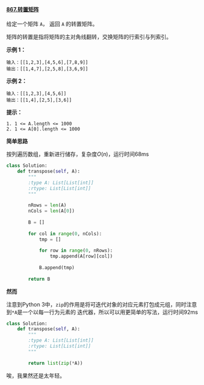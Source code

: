 #### [867.转置矩阵](https://leetcode-cn.com/problems/transpose-matrix/)

给定一个矩阵 `A`， 返回 `A` 的转置矩阵。

矩阵的转置是指将矩阵的主对角线翻转，交换矩阵的行索引与列索引。

 

**示例 1：**

```
输入：[[1,2,3],[4,5,6],[7,8,9]]
输出：[[1,4,7],[2,5,8],[3,6,9]]
```

**示例 2：**

```
输入：[[1,2,3],[4,5,6]]
输出：[[1,4],[2,5],[3,6]]
```

 

**提示：**

```
1. 1 <= A.length <= 1000
2. 1 <= A[0].length <= 1000
```

**简单思路**

按列遍历数组，重新进行储存，复杂度$O(n)$，运行时间68ms

```python
class Solution:
    def transpose(self, A):
        """
        :type A: List[List[int]]
        :rtype: List[List[int]]
        """
        
        nRows = len(A)
        nCols = len(A[0])
        
        B = []
        
        for col in range(0, nCols):
            tmp = []
            
            for row in range(0, nRows):
                tmp.append(A[row][col])
            
            B.append(tmp)
        
        return B
```

**然而**

注意到Python 3中，```zip```的作用是将可迭代对象的对应元素打包成元组，同时注意到```*A```是一个以每一行为元素的 迭代器，所以可以用更简单的写法，运行时间92ms

```python
class Solution:
    def transpose(self, A):
        """
        :type A: List[List[int]]
        :rtype: List[List[int]]
        """
        
        return list(zip(*A))
```

唉，我果然还是太年轻。